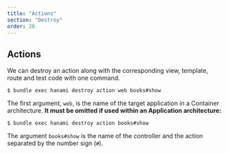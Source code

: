 ```yaml
---
title: "Actions"
section: "Destroy"
order: 20
---
```


## Actions

We can destroy an action along with the corresponding view, template, route and test code with one command.

```shell
$ bundle exec hanami destroy action web books#show
```

The first argument, `web`, is the name of the target application in a Container architecture.
**It must be omitted if used within an Application architecture:**

```shell
$ bundle exec hanami destroy action books#show
```

The argument `books#show` is the name of the controller and the action separated by the number sign (`#`).
